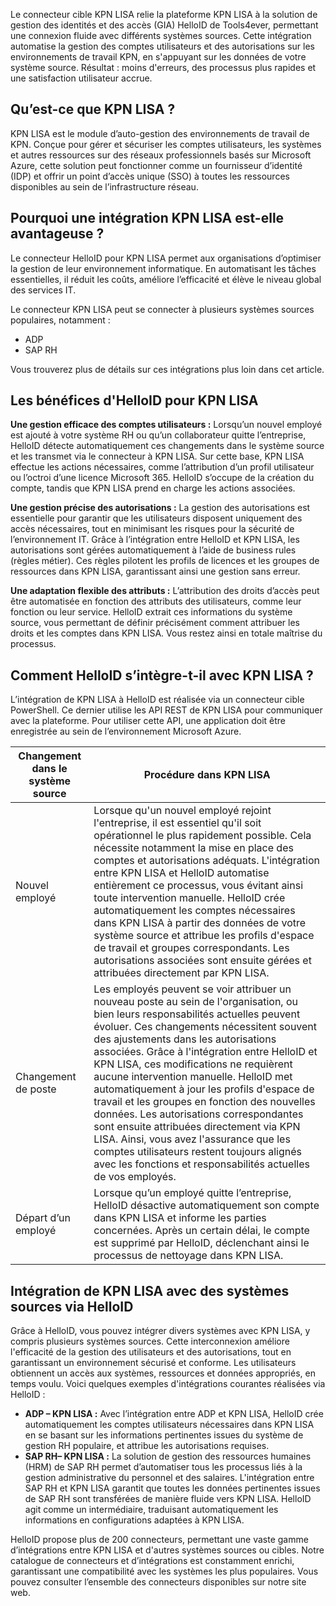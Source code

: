 Le connecteur cible KPN LISA relie la plateforme KPN LISA à la solution de gestion des identités et des accès (GIA) HelloID de Tools4ever, permettant une connexion fluide avec différents systèmes sources. Cette intégration automatise la gestion des comptes utilisateurs et des autorisations sur les environnements de travail KPN, en s'appuyant sur les données de votre système source. Résultat : moins d'erreurs, des processus plus rapides et une satisfaction utilisateur accrue. 

## Qu’est-ce que KPN LISA ?

KPN LISA est le module d’auto-gestion des environnements de travail de KPN. Conçue pour gérer et sécuriser les comptes utilisateurs, les systèmes et autres ressources sur des réseaux professionnels basés sur Microsoft Azure, cette solution peut fonctionner comme un fournisseur d’identité (IDP) et offrir un point d’accès unique (SSO) à toutes les ressources disponibles au sein de l’infrastructure réseau.

## Pourquoi une intégration KPN LISA est-elle avantageuse ?

Le connecteur HelloID pour KPN LISA permet aux organisations d’optimiser la gestion de leur environnement informatique. En automatisant les tâches essentielles, il réduit les coûts, améliore l’efficacité et élève le niveau global des services IT.

Le connecteur KPN LISA peut se connecter à plusieurs systèmes sources populaires, notamment : 

*	ADP
*	SAP RH

Vous trouverez plus de détails sur ces intégrations plus loin dans cet article.

## Les bénéfices d'HelloID pour KPN LISA

**Une gestion efficace des comptes utilisateurs :** Lorsqu’un nouvel employé est ajouté à votre système RH ou qu’un collaborateur quitte l’entreprise, HelloID détecte automatiquement ces changements dans le système source et les transmet via le connecteur à KPN LISA. Sur cette base, KPN LISA effectue les actions nécessaires, comme l’attribution d’un profil utilisateur ou l’octroi d’une licence Microsoft 365. HelloID s’occupe de la création du compte, tandis que KPN LISA prend en charge les actions associées.

**Une gestion précise des autorisations :** La gestion des autorisations est essentielle pour garantir que les utilisateurs disposent uniquement des accès nécessaires, tout en minimisant les risques pour la sécurité de l’environnement IT. Grâce à l’intégration entre HelloID et KPN LISA, les autorisations sont gérées automatiquement à l’aide de business rules (règles métier). Ces règles pilotent les profils de licences et les groupes de ressources dans KPN LISA, garantissant ainsi une gestion sans erreur.

**Une adaptation flexible des attributs :** L’attribution des droits d’accès peut être automatisée en fonction des attributs des utilisateurs, comme leur fonction ou leur service. HelloID extrait ces informations du système source, vous permettant de définir précisément comment attribuer les droits et les comptes dans KPN LISA. Vous restez ainsi en totale maîtrise du processus. 

## Comment HelloID s’intègre-t-il avec KPN LISA ?

L’intégration de KPN LISA à HelloID est réalisée via un connecteur cible PowerShell. Ce dernier utilise les API REST de KPN LISA pour communiquer avec la plateforme. Pour utiliser cette API, une application doit être enregistrée au sein de l’environnement Microsoft Azure.

| Changement dans le système source | Procédure dans KPN LISA                                                                                                                                                                                                                                                                                                                                                                                                                                                                                                                                                                                                                                                                                       |
| --------------------------------- | ------------------------------------------------------------------------------------------------------------------------------------------------------------------------------------------------------------------------------------------------------------------------------------------------------------------------------------------------------------------------------------------------------------------------------------------------------------------------------------------------------------------------------------------------------------------------------------------------------------------------------------------------------------------------------------------------------------- |
| Nouvel employé                    | Lorsque qu'un nouvel employé rejoint l'entreprise, il est essentiel qu'il soit opérationnel le plus rapidement possible. Cela nécessite notamment la mise en place des comptes et autorisations adéquats. L'intégration entre KPN LISA et HelloID automatise entièrement ce processus, vous évitant ainsi toute intervention manuelle. HelloID crée automatiquement les comptes nécessaires dans KPN LISA à partir des données de votre système source et attribue les profils d'espace de travail et groupes correspondants. Les autorisations associées sont ensuite gérées et attribuées directement par KPN LISA.                                                                                         |
| Changement de poste               | Les employés peuvent se voir attribuer un nouveau poste au sein de l'organisation, ou bien leurs responsabilités actuelles peuvent évoluer. Ces changements nécessitent souvent des ajustements dans les autorisations associées. Grâce à l'intégration entre HelloID et KPN LISA, ces modifications ne requièrent aucune intervention manuelle. HelloID met automatiquement à jour les profils d'espace de travail et les groupes en fonction des nouvelles données. Les autorisations correspondantes sont ensuite attribuées directement via KPN LISA. Ainsi, vous avez l'assurance que les comptes utilisateurs restent toujours alignés avec les fonctions et responsabilités actuelles de vos employés. |
| Départ d’un employé               | Lorsque qu’un employé quitte l’entreprise, HelloID désactive automatiquement son compte dans KPN LISA et informe les parties concernées. Après un certain délai, le compte est supprimé par HelloID, déclenchant ainsi le processus de nettoyage dans KPN LISA.                                                                                                                                                                                                                                                                                                                                                                                                                                               |


## Intégration de KPN LISA avec des systèmes sources via HelloID

Grâce à HelloID, vous pouvez intégrer divers systèmes avec KPN LISA, y compris plusieurs systèmes sources. Cette interconnexion améliore l'efficacité de la gestion des utilisateurs et des autorisations, tout en garantissant un environnement sécurisé et conforme. Les utilisateurs obtiennent un accès aux systèmes, ressources et données appropriés, en temps voulu. Voici quelques exemples d'intégrations courantes réalisées via HelloID :

*	**ADP – KPN LISA :** Avec l’intégration entre ADP et KPN LISA, HelloID crée automatiquement les comptes utilisateurs nécessaires dans KPN LISA en se basant sur les informations pertinentes issues du système de gestion RH populaire, et attribue les autorisations requises.
*	**SAP RH– KPN LISA :** La solution de gestion des ressources humaines (HRM) de SAP RH permet d’automatiser tous les processus liés à la gestion administrative du personnel et des salaires. L'intégration entre SAP RH et KPN LISA garantit que toutes les données pertinentes issues de SAP RH sont transférées de manière fluide vers KPN LISA. HelloID agit comme un intermédiaire, traduisant automatiquement les informations en configurations adaptées à KPN LISA. 

HelloID propose plus de 200 connecteurs, permettant une vaste gamme d’intégrations entre KPN LISA et d'autres systèmes sources ou cibles. Notre catalogue de connecteurs et d’intégrations est constamment enrichi, garantissant une compatibilité avec les systèmes les plus populaires. Vous pouvez consulter l’ensemble des connecteurs disponibles sur notre site web.